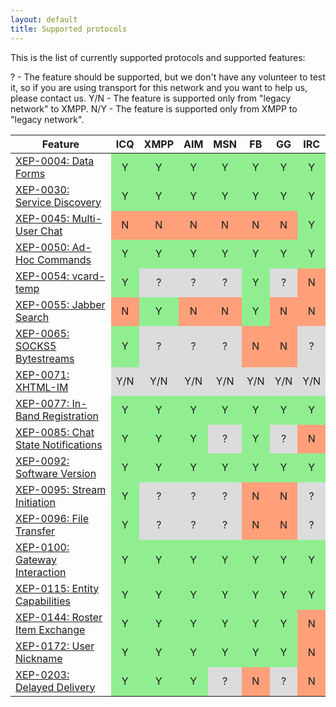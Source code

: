 ```yaml
---
layout: default
title: Supported protocols
---
```


This is the list of currently supported protocols and supported features:

? - The feature should be supported, but we don't have any volunteer to test it, so if you are using transport for this network and you want to help us, please contact us.
Y/N - The feature is supported only from "legacy network" to XMPP.
N/Y - The feature is supported only from XMPP to "legacy network".

<table border="0">
<thead>
<tr>
<th>Feature</th>
<th>ICQ</th>
<th>XMPP</th>
<th>AIM</th>
<th>MSN</th>
<th>FB</th>
<th>GG</th>

<th>IRC</th>
</tr>
</thead>
<tbody>
<tr>
<td><span id="tip-xep0004" class="ttip-span"><a href="http://xmpp.org/extensions/xep-0004.html">XEP-0004: Data Forms</a></span></td>
<td style="text-align: center;background-color:#90EE90">Y</td>
<td style="text-align: center;background-color:#90EE90">Y</td>
<td style="text-align: center;background-color:#90EE90">Y</td>
<td style="text-align: center;background-color:#90EE90">Y</td>
<td style="text-align: center;background-color:#90EE90">Y</td>

<td style="text-align: center;background-color:#90EE90">Y</td>
<td style="text-align: center;background-color:#90EE90">Y</td>
</tr>
<tr>
<td><span id="tip-xep0030" class="ttip-span"><a href="http://xmpp.org/extensions/xep-0030.html">XEP-0030: Service Discovery</a></span></td>
<td style="text-align: center;background-color:#90EE90">Y</td>
<td style="text-align: center;background-color:#90EE90">Y</td>
<td style="text-align: center;background-color:#90EE90">Y</td>
<td style="text-align: center;background-color:#90EE90">Y</td>
<td style="text-align: center;background-color:#90EE90">Y</td>

<td style="text-align: center;background-color:#90EE90">Y</td>
<td style="text-align: center;background-color:#90EE90">Y</td>
</tr>
<tr>
<td><span id="tip-xep0045" class="ttip-span"><a href="http://xmpp.org/extensions/xep-0045.html">XEP-0045: Multi-User Chat</a></span></td>
<td style="text-align: center;background-color:#FFA07A">N</td>
<td style="text-align: center;background-color:#FFA07A">N</td>
<td style="text-align: center;background-color:#FFA07A">N</td>
<td style="text-align: center;background-color:#FFA07A">N</td>
<td style="text-align: center;background-color:#FFA07A">N</td>

<td style="text-align: center;background-color:#FFA07A">N</td>
<td style="text-align: center;background-color:#90EE90">Y</td>
</tr>
<tr>
<td><span id="tip-xep0050" class="ttip-span"><a href="http://xmpp.org/extensions/xep-0050.html">XEP-0050: Ad-Hoc Commands</a></span></td>
<td style="text-align: center;background-color:#90EE90">Y</td>
<td style="text-align: center;background-color:#90EE90">Y</td>
<td style="text-align: center;background-color:#90EE90">Y</td>
<td style="text-align: center;background-color:#90EE90">Y</td>
<td style="text-align: center;background-color:#90EE90">Y</td>

<td style="text-align: center;background-color:#90EE90">Y</td>
<td style="text-align: center;background-color:#90EE90">Y</td>
</tr>
<tr>
<td><span id="tip-xep0054" class="ttip-span"><a href="http://xmpp.org/extensions/xep-0054.html">XEP-0054: vcard-temp</a></span></td>
<td style="text-align: center;background-color:#90EE90">Y</td>
<td style="text-align: center;background-color:#DCDCDC">?</td>
<td style="text-align: center;background-color:#DCDCDC">?</td>
<td style="text-align: center;background-color:#DCDCDC">?</td>
<td style="text-align: center;background-color:#90EE90">Y</td>

<td style="text-align: center;background-color:#DCDCDC">?</td>
<td style="text-align: center;background-color:#FFA07A">N</td>
</tr>
<tr>
<td><span id="tip-xep0054" class="ttip-span"><a href="http://xmpp.org/extensions/xep-0055.html">XEP-0055: Jabber Search</a></span></td>
<td style="text-align: center;background-color:#FFA07A">N</td>
<td style="text-align: center;background-color:#90EE90">Y</td>
<td style="text-align: center;background-color:#FFA07A">N</td>
<td style="text-align: center;background-color:#FFA07A">N</td>
<td style="text-align: center;background-color:#90EE90">Y</td>

<td style="text-align: center;background-color:#FFA07A">N</td>
<td style="text-align: center;background-color:#FFA07A">N</td>
</tr>
<tr>
<td><span id="tip-xep0065" class="ttip-span"><a href="http://xmpp.org/extensions/xep-0065.html">XEP-0065: SOCKS5 Bytestreams</a></span></td>
<td style="text-align: center;background-color:#90EE90">Y</td>
<td style="text-align: center;background-color:#DCDCDC">?</td>
<td style="text-align: center;background-color:#DCDCDC">?</td>
<td style="text-align: center;background-color:#DCDCDC">?</td>
<td style="text-align: center;background-color:#FFA07A">N</td>

<td style="text-align: center;background-color:#FFA07A">N</td>
<td style="text-align: center;background-color:#DCDCDC">?</td>
</tr>
<tr>
<td><span id="tip-xep0071" class="ttip-span"><a href="http://xmpp.org/extensions/xep-0071.html">XEP-0071: XHTML-IM</a></span></td>
<td style="text-align: center;background-color:#DCDCDC">Y/N</td>
<td style="text-align: center;background-color:#DCDCDC">Y/N</td>
<td style="text-align: center;background-color:#DCDCDC">Y/N</td>
<td style="text-align: center;background-color:#DCDCDC">Y/N</td>
<td style="text-align: center;background-color:#DCDCDC">Y/N</td>

<td style="text-align: center;background-color:#DCDCDC">Y/N</td>
<td style="text-align: center;background-color:#DCDCDC">Y/N</td>
</tr>
<tr>
<td><span id="tip-xep0077" class="ttip-span"><a href="http://xmpp.org/extensions/xep-0077.html">XEP-0077: In-Band Registration</a></span></td>
<td style="text-align: center;background-color:#90EE90">Y</td>
<td style="text-align: center;background-color:#90EE90">Y</td>
<td style="text-align: center;background-color:#90EE90">Y</td>
<td style="text-align: center;background-color:#90EE90">Y</td>
<td style="text-align: center;background-color:#90EE90">Y</td>

<td style="text-align: center;background-color:#90EE90">Y</td>
<td style="text-align: center;background-color:#90EE90">Y</td>
</tr>
<tr>
<td><span id="tip-xep085" class="ttip-span"><a href="http://xmpp.org/extensions/xep-0085.html">XEP-0085: Chat State Notifications</a></span></td>
<td style="text-align: center;background-color:#90EE90">Y</td>
<td style="text-align: center;background-color:#90EE90">Y</td>
<td style="text-align: center;background-color:#90EE90">Y</td>
<td style="text-align: center;background-color:#DCDCDC">?</td>
<td style="text-align: center;background-color:#90EE90">Y</td>

<td style="text-align: center;background-color:#DCDCDC">?</td>
<td style="text-align: center;background-color:#FFA07A">N</td>
</tr>
<tr>
<td><span id="tip-xep092" class="ttip-span"><a href="http://xmpp.org/extensions/xep-0092.html">XEP-0092: Software Version</a></span></td>
<td style="text-align: center;background-color:#90EE90">Y</td>
<td style="text-align: center;background-color:#90EE90">Y</td>
<td style="text-align: center;background-color:#90EE90">Y</td>
<td style="text-align: center;background-color:#90EE90">Y</td>
<td style="text-align: center;background-color:#90EE90">Y</td>

<td style="text-align: center;background-color:#90EE90">Y</td>
<td style="text-align: center;background-color:#90EE90">Y</td>
</tr>
<tr>
<td><span id="tip-xep095" class="ttip-span"><a href="http://xmpp.org/extensions/xep-0095.html">XEP-0095: Stream Initiation</a></span></td>
<td style="text-align: center;background-color:#90EE90">Y</td>
<td style="text-align: center;background-color:#DCDCDC">?</td>
<td style="text-align: center;background-color:#DCDCDC">?</td>
<td style="text-align: center;background-color:#DCDCDC">?</td>
<td style="text-align: center;background-color:#FFA07A">N</td>

<td style="text-align: center;background-color:#FFA07A">N</td>
<td style="text-align: center;background-color:#DCDCDC">?</td>
</tr>
<tr>
<td><span id="tip-xep096" class="ttip-span"><a href="http://xmpp.org/extensions/xep-0096.html">XEP-0096: File Transfer</a></span></td>
<td style="text-align: center;background-color:#90EE90">Y</td>
<td style="text-align: center;background-color:#DCDCDC">?</td>
<td style="text-align: center;background-color:#DCDCDC">?</td>
<td style="text-align: center;background-color:#DCDCDC">?</td>
<td style="text-align: center;background-color:#FFA07A">N</td>

<td style="text-align: center;background-color:#FFA07A">N</td>
<td style="text-align: center;background-color:#DCDCDC">?</td>
</tr>
<tr>
<td><span id="tip-xep100" class="ttip-span"><a href="http://xmpp.org/extensions/xep-0100.html">XEP-0100: Gateway Interaction</a></span></td>
<td style="text-align: center;background-color:#90EE90">Y</td>
<td style="text-align: center;background-color:#90EE90">Y</td>
<td style="text-align: center;background-color:#90EE90">Y</td>
<td style="text-align: center;background-color:#90EE90">Y</td>
<td style="text-align: center;background-color:#90EE90">Y</td>

<td style="text-align: center;background-color:#90EE90">Y</td>
<td style="text-align: center;background-color:#90EE90">Y</td>
</tr>
<tr>
<td><span id="tip-xep115" class="ttip-span"><a href="http://xmpp.org/extensions/xep-0115.html">XEP-0115: Entity Capabilities</a></span></td>
<td style="text-align: center;background-color:#90EE90">Y</td>
<td style="text-align: center;background-color:#90EE90">Y</td>
<td style="text-align: center;background-color:#90EE90">Y</td>
<td style="text-align: center;background-color:#90EE90">Y</td>
<td style="text-align: center;background-color:#90EE90">Y</td>

<td style="text-align: center;background-color:#90EE90">Y</td>
<td style="text-align: center;background-color:#90EE90">Y</td>
</tr>
<tr>
<td><span id="tip-xep144" class="ttip-span"><a href="http://xmpp.org/extensions/xep-0144.html">XEP-0144: Roster Item Exchange</a></span></td>
<td style="text-align: center;background-color:#90EE90">Y</td>
<td style="text-align: center;background-color:#90EE90">Y</td>
<td style="text-align: center;background-color:#90EE90">Y</td>
<td style="text-align: center;background-color:#90EE90">Y</td>
<td style="text-align: center;background-color:#90EE90">Y</td>

<td style="text-align: center;background-color:#90EE90">Y</td>
<td style="text-align: center;background-color:#FFA07A">N</td>
</tr>
<tr>
<td><span id="tip-xep172" class="ttip-span"><a href="http://xmpp.org/extensions/xep-0172.html">XEP-0172: User Nickname</a></span></td>
<td style="text-align: center;background-color:#90EE90">Y</td>
<td style="text-align: center;background-color:#90EE90">Y</td>
<td style="text-align: center;background-color:#90EE90">Y</td>
<td style="text-align: center;background-color:#90EE90">Y</td>
<td style="text-align: center;background-color:#90EE90">Y</td>

<td style="text-align: center;background-color:#90EE90">Y</td>
<td style="text-align: center;background-color:#FFA07A">N</td>
</tr>
<tr>
<td><span id="tip-xep203" class="ttip-span"><a href="http://xmpp.org/extensions/xep-0203.html">XEP-0203: Delayed Delivery</a></span></td>
<td style="text-align: center;background-color:#90EE90">Y</td>
<td style="text-align: center;background-color:#90EE90">Y</td>
<td style="text-align: center;background-color:#90EE90">Y</td>
<td style="text-align: center;background-color:#DCDCDC">?</td>
<td style="text-align: center;background-color:#FFA07A">N</td>

<td style="text-align: center;background-color:#DCDCDC">?</td>
<td style="text-align: center;background-color:#FFA07A">N</td>
</tr>
</tbody>
</table>
